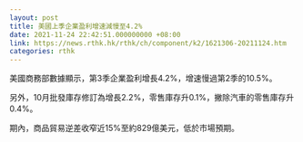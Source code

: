 ```yaml
---
layout: post
title: 美國上季企業盈利增速減慢至4.2%
date: 2021-11-24 22:42:51.000000000 +08:00
link: https://news.rthk.hk/rthk/ch/component/k2/1621306-20211124.htm
categories: rthk
---
```


美國商務部數據顯示，第3季企業盈利增長4.2%，增速慢過第2季的10.5%。

另外，10月批發庫存修訂為增長2.2%，零售庫存升0.1%，撇除汽車的零售庫存升0.4%。

期內，商品貿易逆差收窄近15%至約829億美元，低於市場預期。
